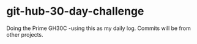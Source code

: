 # git-hub-30-day-challenge
Doing the Prime GH30C -using this as my daily log.  Commits will be from other projects.
